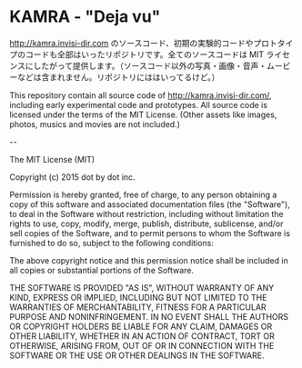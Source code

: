 KAMRA - "Deja vu"
=======



http://kamra.invisi-dir.com のソースコード、初期の実験的コードやプロトタイプのコードも全部はいったリポジトリです。全てのソースコードは MIT ライセンスにしたがって提供します。（ソースコード以外の写真・画像・音声・ムービーなどは含まれません。リポジトリにははいってるけど。）

This repository contain all source code of http://kamra.invisi-dir.com/, including early experimental code and prototypes. All source code is licensed under the terms of the MIT License. (Other assets like images, photos, musics and movies are not included.)

--

The MIT License (MIT)

Copyright (c) 2015 dot by dot inc.

Permission is hereby granted, free of charge, to any person obtaining a copy
of this software and associated documentation files (the "Software"), to deal
in the Software without restriction, including without limitation the rights
to use, copy, modify, merge, publish, distribute, sublicense, and/or sell
copies of the Software, and to permit persons to whom the Software is
furnished to do so, subject to the following conditions:

The above copyright notice and this permission notice shall be included in all
copies or substantial portions of the Software.

THE SOFTWARE IS PROVIDED "AS IS", WITHOUT WARRANTY OF ANY KIND, EXPRESS OR
IMPLIED, INCLUDING BUT NOT LIMITED TO THE WARRANTIES OF MERCHANTABILITY,
FITNESS FOR A PARTICULAR PURPOSE AND NONINFRINGEMENT. IN NO EVENT SHALL THE
AUTHORS OR COPYRIGHT HOLDERS BE LIABLE FOR ANY CLAIM, DAMAGES OR OTHER
LIABILITY, WHETHER IN AN ACTION OF CONTRACT, TORT OR OTHERWISE, ARISING FROM,
OUT OF OR IN CONNECTION WITH THE SOFTWARE OR THE USE OR OTHER DEALINGS IN THE
SOFTWARE.

